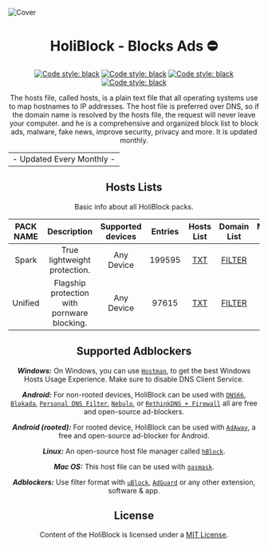 ![Cover](1.svg)

<div align="center">
  <h1> HoliBlock - Blocks Ads ⛔ </h1>
</div>
 <div align="center">
  
 <a href="https://github.com/VenexGit/HoliBlock"><img alt="Code style: black" src="https://img.shields.io/badge/Version-1.1-blue.svg"></a>
<a href="https://github.com/VenexGit/HoliBlock"><img alt="Code style: black" src="https://img.shields.io/badge/Update-Sep 09, 2021-orange.svg"></a>
<a href="https://github.com/VenexGit/HoliBlock"><img alt="Code style: black" src="https://img.shields.io/badge/Status-Officiel-scarlet.svg"></a>
<a href="https://github.com/VenexGit/HoliBlock/blob/main/LICENSE"><img alt="Code style: black" src="https://img.shields.io/badge/License-MIT-red.svg"></a>
  
The hosts file, called hosts, is a plain text file that all operating systems use to map hostnames to IP addresses. The host file is preferred over DNS, so if the domain name is resolved by the hosts file, the request will never leave your computer. and he is a comprehensive and organized block list to block ads, malware, fake news, improve security, privacy and more. It is updated monthly.

<table>
<tr>
<td>
 - Updated Every Monthly -
</td>
</tr>
</table>

##  Hosts Lists 

Basic info about all HoliBlock packs.

| PACK NAME | Description | Supported devices | Entries | Hosts List | Domain List | Module Mgisk | 
|:---------:|:-----------:|:-----------------:|:-------:|:----------:|:-----------:|:------------:|
Spark | True lightweight protection. | Any Device | 199595 | [TXT](https://raw.githubusercontent.com/jerryn70/HoliBlock/master/Hosts/HoliBlock.txt) | [FILTER](https://raw.githubusercontent.com/jerryn70/HoliBlock/master/Formats/HoliBlock-AdBlock-Filter.txt) |
Unified | Flagship protection with pornware blocking. | Any Device | 97615 | [TXT](https://raw.githubusercontent.com/jerryn70/HoliBlock/master/Extension/HoliBlock-YouTube-AdBlock.txt) | [FILTER](https://raw.githubusercontent.com/jerryn70/HoliBlock/master/Formats/HoliBlock-YouTube-AdBlock-Filter.txt) |

## Supported Adblockers

***Windows:*** On Windows, you can use [`Hostman`](http://www.abelhadigital.com/hostsman/), to get the best Windows Hosts Usage Experience. Make sure to disable DNS Client Service.       
     
***Android:*** For non-rooted devices, HoliBlock can be used with [`DNS66`](https://f-droid.org/en/packages/org.jak_linux.dns66/), [`Blokada`](https://f-droid.org/en/packages/org.blokada.alarm/), [`Personal DNS Filter`](https://www.zenz-solutions.de/personaldnsfilter/), [`Nebulo`](https://github.com/Ch4t4r/Nebulo), or [`RethinkDNS + Firewall`](https://github.com/celzero/rethink-app) all are free and open-source ad-blockers.     
     
***Android (rooted):*** For rooted device, HoliBlock can be used with [`AdAway`](https://f-droid.org/en/packages/org.adaway/), a free and open-source ad-blocker for Android.    
     
***Linux:*** An open-source host file manager called [`hBlock`](https://github.com/hectorm/hBlock).   
       
***Mac OS:*** This host file can be used with [`gasmask`](https://github.com/2ndalpha/gasmask).    
   
***Adblockers:*** Use filter format with [`uBlock`](https://github.com/gorhill/uBlock), [`AdGuard`](https://adguard.com/en/welcome.html) or any other extension, software & app.
  
## License

Content of the HoliBlock is licensed under a [MIT License](https://github.com/VenexGit/HoliBlock/blob/main/LICENSE).


